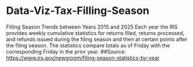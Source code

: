 # Data-Viz-Tax-Filling-Season
Filling Season Trends between Years 2015 and 2025
Each year the IRS provides weekly cumulative statistics for returns filed, returns processed, and refunds issued during the filing season and then at certain points after the filing season. The statistics compare totals as of Friday with the corresponding Friday in the prior year.
##Source: https://www.irs.gov/newsroom/filing-season-statistics-by-year
